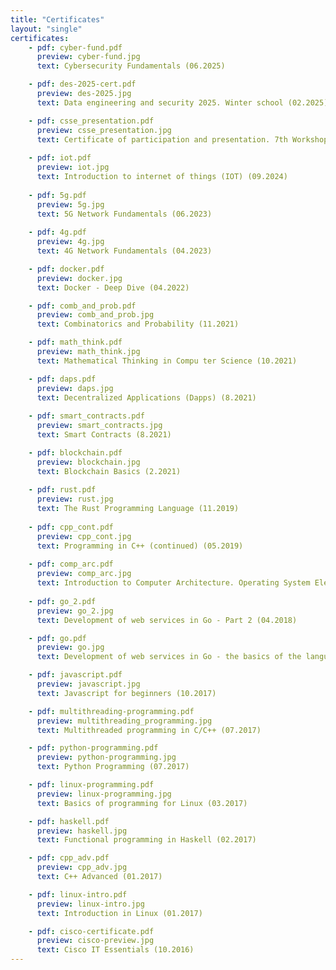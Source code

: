 ```yaml
---
title: "Certificates"
layout: "single"
certificates:
    - pdf: cyber-fund.pdf
      preview: cyber-fund.jpg
      text: Cybersecurity Fundamentals (06.2025)

    - pdf: des-2025-cert.pdf
      preview: des-2025.jpg
      text: Data engineering and security 2025. Winter school (02.2025)

    - pdf: csse_presentation.pdf 
      preview: csse_presentation.jpg 
      text: Certificate of participation and presentation. 7th Workshop for Young Scientistsin Computer Science & Software Engineering. (12.2024)
    
    - pdf: iot.pdf
      preview: iot.jpg
      text: Introduction to internet of things (IOT) (09.2024)
    
    - pdf: 5g.pdf
      preview: 5g.jpg
      text: 5G Network Fundamentals (06.2023)
    
    - pdf: 4g.pdf
      preview: 4g.jpg
      text: 4G Network Fundamentals (04.2023)

    - pdf: docker.pdf
      preview: docker.jpg
      text: Docker - Deep Dive (04.2022)

    - pdf: comb_and_prob.pdf 
      preview: comb_and_prob.jpg
      text: Combinatorics and Probability (11.2021)

    - pdf: math_think.pdf 
      preview: math_think.jpg
      text: Mathematical Thinking in Compu ter Science (10.2021)

    - pdf: daps.pdf 
      preview: daps.jpg
      text: Decentralized Applications (Dapps) (8.2021)
    
    - pdf: smart_contracts.pdf 
      preview: smart_contracts.jpg
      text: Smart Contracts (8.2021)

    - pdf: blockchain.pdf 
      preview: blockchain.jpg
      text: Blockchain Basics (2.2021)
    
    - pdf: rust.pdf 
      preview: rust.jpg
      text: The Rust Programming Language (11.2019)
    
    - pdf: cpp_cont.pdf 
      preview: cpp_cont.jpg
      text: Programming in C++ (continued) (05.2019)
    
    - pdf: comp_arc.pdf 
      preview: comp_arc.jpg
      text: Introduction to Computer Architecture. Operating System Elements. (06.2018)
    
    - pdf: go_2.pdf 
      preview: go_2.jpg
      text: Development of web services in Go - Part 2 (04.2018)

    - pdf: go.pdf 
      preview: go.jpg
      text: Development of web services in Go - the basics of the language (04.2018)

    - pdf: javascript.pdf 
      preview: javascript.jpg
      text: Javascript for beginners (10.2017)

    - pdf: multithreading-programming.pdf
      preview: multithreading_programming.jpg
      text: Multithreaded programming in C/C++ (07.2017)

    - pdf: python-programming.pdf 
      preview: python-programming.jpg
      text: Python Programming (07.2017)

    - pdf: linux-programming.pdf 
      preview: linux-programming.jpg
      text: Basics of programming for Linux (03.2017)

    - pdf: haskell.pdf
      preview: haskell.jpg
      text: Functional programming in Haskell (02.2017)

    - pdf: cpp_adv.pdf
      preview: cpp_adv.jpg
      text: C++ Advanced (01.2017)

    - pdf: linux-intro.pdf
      preview: linux-intro.jpg 
      text: Introduction in Linux (01.2017)

    - pdf: cisco-certificate.pdf
      preview: cisco-preview.jpg
      text: Cisco IT Essentials (10.2016)
---
```

